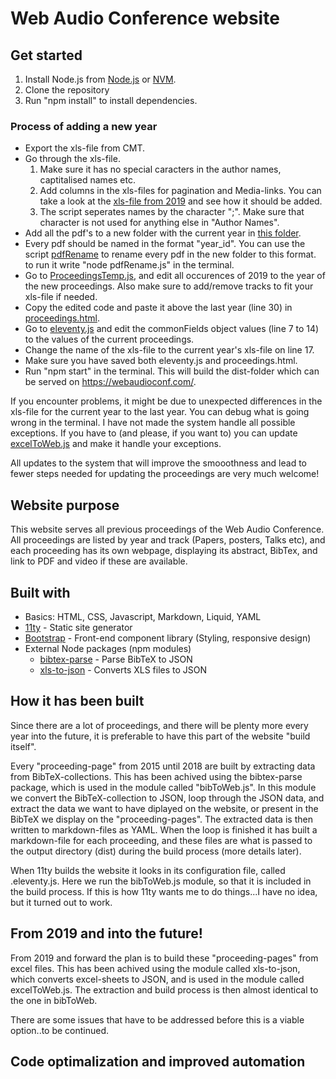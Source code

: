 # Web Audio Conference website

## Get started

1. Install Node.js from [Node.js](https://nodejs.org/en/) or [NVM](https://github.com/nvm-sh/nvm).
2. Clone the repository
3. Run "npm install" to install dependencies.

### Process of adding a new year

- Export the xls-file from CMT.
- Go through the xls-file.
  1. Make sure it has no special caracters in the author names, captitalised names etc.
  2. Add columns in the xls-files for pagination and Media-links. You can take a look at the [xls-file from 2019](src/_data/papers/excel) and see how it should be added.
  3. The script seperates names by the character ";". Make sure that character is not used for anything else in "Author Names".
- Add all the pdf's to a new folder with the current year in [this folder](src/_data/papers/pdf).
- Every pdf should be named in the format "year_id". You can use the script [pdfRename](pdfRename.js) to rename every pdf in the new folder to this format. to run it write "node pdfRename.js" in the terminal.
- Go to [ProceedingsTemp.js](ProceedingsTemp.js), and edit all occurences of 2019 to the year of the new proceedings. Also make sure to add/remove tracks to fit your xls-file if needed.
- Copy the edited code and paste it above the last year (line 30) in [proceedings.html](src/proceedings.html).
- Go to [eleventy.js](.eleventy.js) and edit the commonFields object values (line 7 to 14) to the values of the current proceedings.
- Change the name of the xls-file to the current year's xls-file on line 17.
- Make sure you have saved both eleventy.js and proceedings.html.
- Run "npm start" in the terminal. This will build the dist-folder which can be served on https://webaudioconf.com/.

If you encounter problems, it might be due to unexpected differences in the xls-file for the current year to the last year. You can debug what is going wrong in the terminal. I have not made the system handle all possible exceptions. If you have to (and please, if you want to) you can update [excelToWeb.js]() and make it handle your exceptions.

All updates to the system that will improve the smooothness and lead to fewer steps needed for updating the proceedings are very much welcome!

## Website purpose

This website serves all previous proceedings of the Web Audio Conference. All proceedings are listed by year and track (Papers, posters, Talks etc), and each proceeding has its own webpage, displaying its abstract, BibTex, and link to PDF and video if these are available.

## Built with

- Basics: HTML, CSS, Javascript, Markdown, Liquid, YAML
- [11ty](https://www.11ty.io/) - Static site generator
- [Bootstrap](https://getbootstrap.com/) - Front-end component library (Styling, responsive design)
- External Node packages (npm modules)
  - [bibtex-parse](https://www.npmjs.com/package/bibtex-parse) - Parse BibTeX to JSON
  - [xls-to-json](https://www.npmjs.com/package/xls-to-json) - Converts XLS files to JSON

## How it has been built

Since there are a lot of proceedings, and there will be plenty more every year into the future, it is preferable to have this part of the website "build itself".

Every "proceeding-page" from 2015 until 2018 are built by extracting data from BibTeX-collections. This has been achived using the bibtex-parse package, which is used in the module called "bibToWeb.js". In this module we convert the BibTeX-collection to JSON, loop through the JSON data, and extract the data we want to have diplayed on the website, or present in the BibTeX we display on the "proceeding-pages". The extracted data is then written to markdown-files as YAML. When the loop is finished it has built a markdown-file for each proceeding, and these files are what is passed to the output directory (dist) during the build process (more details later).

When 11ty builds the website it looks in its configuration file, called .eleventy.js. Here we run the bibToWeb.js module, so that it is included in the build process. If this is how 11ty wants me to do things...I have no idea, but it turned out to work.

## From 2019 and into the future!

From 2019 and forward the plan is to build these "proceeding-pages" from excel files. This has been achived using the module called xls-to-json, which converts excel-sheets to JSON, and is used in the module called excelToWeb.js. The extraction and build process is then almost identical to the one in bibToWeb.

There are some issues that have to be addressed before this is a viable option..to be continued.

## Code optimalization and improved automation
